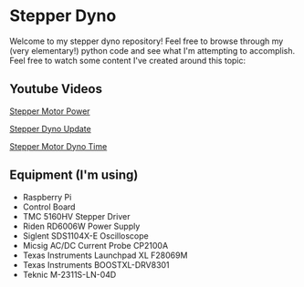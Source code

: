 # Stepper Dyno
Welcome to my stepper dyno repository! Feel free to browse through my (very elementary!) python code and see what I'm attempting to accomplish. Feel free to watch some content I've created around this topic:

## Youtube Videos

[Stepper Motor Power](https://youtu.be/Zpob3VVTzp4)

[Stepper Dyno Update](https://youtube.com/shorts/3n8qUn8E1Qg?feature=share)

[Stepper Motor Dyno Time](https://youtu.be/4Z2FBA_cBoE)



## Equipment (I'm using)

- Raspberry Pi
- Control Board
- TMC 5160HV Stepper Driver
- Riden RD6006W Power Supply
- Siglent SDS1104X-E Oscilloscope
- Micsig AC/DC Current Probe CP2100A
- Texas Instruments Launchpad XL F28069M
- Texas Instruments BOOSTXL-DRV8301
- Teknic M-2311S-LN-04D

